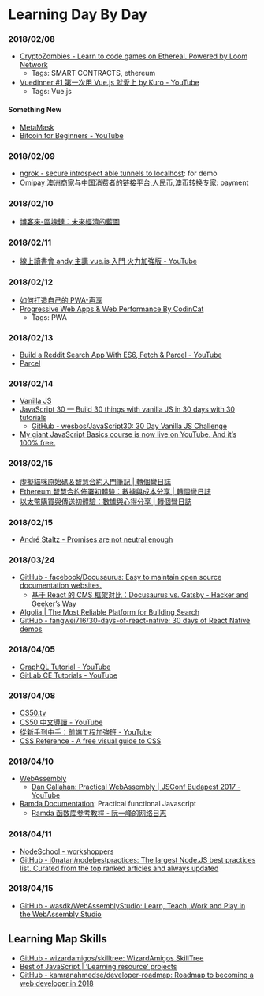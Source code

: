 # Learning Day By Day
### 2018/02/08

* [CryptoZombies - Learn to code games on Ethereal. Powered by Loom Network](https://cryptozombies.io/)
  * Tags: SMART CONTRACTS, ethereum
* [Vuedinner #1 第一次用 Vue.js 就愛上 by Kuro - YouTube](https://www.youtube.com/watch?v=jXdZlbH_ut8&t=1864s)
  * Tags: Vue.js

#### Something New
  * [MetaMask](https://metamask.io/)
  * [Bitcoin for Beginners - YouTube](https://www.youtube.com/watch?v=UlKZ83REIkA)

### 2018/02/09
* [ngrok - secure introspect able tunnels to localhost](https://ngrok.com/): for demo
* [Omipay 澳洲商家与中国消费者的链接平台,人民币,澳币转换专家](https://www.omipay.com.au/): payment
### 2018/02/10
* [博客來-區塊鏈：未來經濟的藍圖](http://www.books.com.tw/products/0010776824)

### 2018/02/11
* [線上讀書會 andy 主講 vue.js 入門 火力加強版 - YouTube](https://www.youtube.com/watch?v=-rOATJ2nuMg)

### 2018/02/12
* [如何打造自己的 PWA-声享](https://ppt.baomitu.com/d/25ac95be)
* [Progressive Web Apps & Web Performance By CodinCat](http://s.itho.me/modernweb/2017/day1/101-4-CodinCat.pdf)
  * Tags: PWA

### 2018/02/13
* [Build a Reddit Search App With ES6, Fetch & Parcel - YouTube](https://www.youtube.com/watch?v=VITzIZB-bXU)
* [Parcel](https://parceljs.org/)

### 2018/02/14
* [Vanilla JS](http://vanilla-js.com/)
* [JavaScript 30 — Build 30 things with vanilla JS in 30 days with 30 tutorials](https://javascript30.com/)
  * [GitHub - wesbos/JavaScript30: 30 Day Vanilla JS Challenge](https://github.com/wesbos/JavaScript30)
* [My giant JavaScript Basics course is now live on YouTube. And it’s 100% free.](https://medium.freecodecamp.org/my-giant-javascript-basics-course-is-now-live-on-youtube-and-its-100-free-9020a21bbc27)

### 2018/02/15

* [虛擬貓咪原始碼＆智慧合約入門筆記 | 轉個彎日誌](http://blog.turn.tw/?p=3624)
* [Ethereum 智慧合約佈署初體驗：數據與成本分享 | 轉個彎日誌](http://blog.turn.tw/?p=3596)
* [以太幣購買與傳送初體驗：數據與心得分享 | 轉個彎日誌](http://blog.turn.tw/?p=3579)

### 2018/02/15
* [André Staltz - Promises are not neutral enough](https://staltz.com/promises-are-not-neutral-enough.html)

### 2018/03/24

* [GitHub - facebook/Docusaurus: Easy to maintain open source documentation websites.](https://github.com/facebook/docusaurus)
  * [基于 React 的 CMS 框架对比：Docusaurus vs. Gatsby - Hacker and Geeker’s Way](http://zhaozhiming.github.io/blog/2018/01/30/docusaurus-vs-gatsby/)
* [Algolia | The Most Reliable Platform for Building Search](https://www.algolia.com/)
* [GitHub - fangwei716/30-days-of-react-native: 30 days of React Native demos](https://github.com/fangwei716/30-days-of-react-native)

### 2018/04/05

* [GraphQL Tutorial - YouTube](https://www.youtube.com/playlist?list=PL4cUxeGkcC9iK6Qhn-QLcXCXPQUov1U7f)
* [GitLab CE Tutorials - YouTube](https://www.youtube.com/playlist?list=PLLnpHn493BHGgDmJGfCzRYRkFYWcRrxDT)

### 2018/04/08

* [CS50.tv](http://cs50.tv/2017/fall/)
* [CS50 中文導讀 - YouTube](https://www.youtube.com/playlist?list=PLeWlPscCzV-emSo2phZqStPZ0UDKzKu8s)
* [從新手到中手：前端工程加強班 - YouTube](https://www.youtube.com/playlist?list=PLeWlPscCzV-fg5N5-tscVwM8oX07dXemq)
* [CSS Reference - A free visual guide to CSS](https://cssreference.io/)

### 2018/04/10

* [WebAssembly](http://webassembly.org/)
  * [Dan Callahan: Practical WebAssembly | JSConf Budapest 2017 - YouTube](https://www.youtube.com/watch?v=bac0dGQbUto)
* [Ramda Documentation](http://ramdajs.com/): Practical functional Javascript
  * [Ramda 函数库参考教程 - 阮一峰的网络日志](http://www.ruanyifeng.com/blog/2017/03/ramda.html)

### 2018/04/11

* [NodeSchool - workshoppers](https://nodeschool.io/#workshoppers)
* [GitHub - i0natan/nodebestpractices: The largest Node.JS best practices list. Curated from the top ranked articles and always updated](https://github.com/i0natan/nodebestpractices)

### 2018/04/15

* [GitHub - wasdk/WebAssemblyStudio: Learn, Teach, Work and Play in the WebAssembly Studio](https://github.com/wasdk/WebAssemblyStudio)

## Learning Map Skills

* [GitHub - wizardamigos/skilltree: WizardAmigos SkillTree](https://github.com/wizardamigos/skilltree)
* [Best of JavaScript | ‘Learning resource’ projects](https://bestof.js.org/tags/learning)
* [GitHub - kamranahmedse/developer-roadmap: Roadmap to becoming a web developer in 2018](https://github.com/kamranahmedse/developer-roadmap)